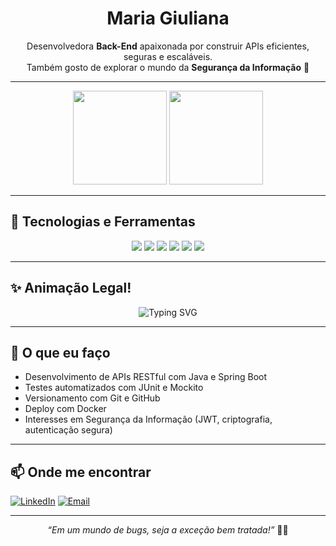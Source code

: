 <h1 align="center">Maria Giuliana</h1>

<p align="center">
  Desenvolvedora <strong>Back-End</strong> apaixonada por construir APIs eficientes, seguras e escaláveis. <br>
  Também gosto de explorar o mundo da <strong>Segurança da Informação</strong> 🔐
</p>

---

<div align="center">
  <img src="https://github-readme-stats.vercel.app/api?username=Giuliana-05&show_icons=true&title_color=ffffff&text_color=ffffff&icon_color=ffffff&bg_color=e91e63&hide_border=true" height="150"/>
  <img src="https://github-readme-stats.vercel.app/api/top-langs/?username=Giuliana-05&layout=compact&title_color=ffffff&text_color=ffffff&bg_color=e91e63&hide_border=true" height="150"/>
</div>

---

## 🚀 Tecnologias e Ferramentas

<div align="center">
  <img src="https://img.shields.io/badge/Java-%23ED8B00.svg?style=for-the-badge&logo=java&logoColor=white"/>
  <img src="https://img.shields.io/badge/SpringBoot-6DB33F?style=for-the-badge&logo=spring-boot&logoColor=white"/>
  <img src="https://img.shields.io/badge/PostgreSQL-316192?style=for-the-badge&logo=postgresql&logoColor=white"/>
  <img src="https://img.shields.io/badge/MongoDB-4EA94B?style=for-the-badge&logo=mongodb&logoColor=white"/>
  <img src="https://img.shields.io/badge/Docker-2496ED?style=for-the-badge&logo=docker&logoColor=white"/>
  <img src="https://img.shields.io/badge/Git-F05032?style=for-the-badge&logo=git&logoColor=white"/>
</div>

---

## ✨ Animação Legal!

<!-- Animação com efeito de digitação -->
<p align="center">
  <img src="https://readme-typing-svg.herokuapp.com?font=Fira+Code&size=22&duration=4000&pause=1000&color=F70094&center=true&vCenter=true&width=435&lines=Olá,+eu+sou+MariaGiuliana!;Back-End+Developer+%F0%9F%92%BB;Java,+e+Segurança+%F0%9F%94%91;Sempre+aprendendo+e+evoluindo+%E2%9A%97%EF%B8%8F" alt="Typing SVG" />
</p>

---

## 🧠 O que eu faço

- Desenvolvimento de APIs RESTful com Java e Spring Boot
- Testes automatizados com JUnit e Mockito
- Versionamento com Git e GitHub
- Deploy com Docker
- Interesses em Segurança da Informação (JWT, criptografia, autenticação segura)

---

## 📫 Onde me encontrar

[![LinkedIn](https://img.shields.io/badge/LinkedIn-0077B5?style=for-the-badge&logo=linkedin&logoColor=white)](https://www.linkedin.com/in/seulink)
[![Email](https://img.shields.io/badge/Email-D14836?style=for-the-badge&logo=gmail&logoColor=white)](mailto:seuemail@gmail.com)

---

<p align="center"><em>“Em um mundo de bugs, seja a exceção bem tratada!”</em> 🐞🚫</p>
